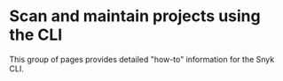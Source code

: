# Scan and maintain projects using the CLI

This group of pages provides detailed "how-to" information for the Snyk CLI.
